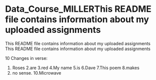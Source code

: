 # Data_Course_MILLERThis README file contains information about my uploaded assignments
This README file contains information about my uploaded assignments
This README file contains information about my uploaded assignments

10 Changes in verse:
1. Roses
2.are
3.red
4.My
name
5.is
6.Dave
7.This poem
8.makes
9. no sense.
10.Microwave
